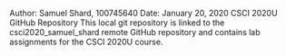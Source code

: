 Author: Samuel Shard, 100745640
Date: January 20, 2020
CSCI 2020U GitHub Repository
This local git repository is linked to the csci2020_samuel_shard remote GitHub repository and contains lab assignments for the CSCI 2020U course.